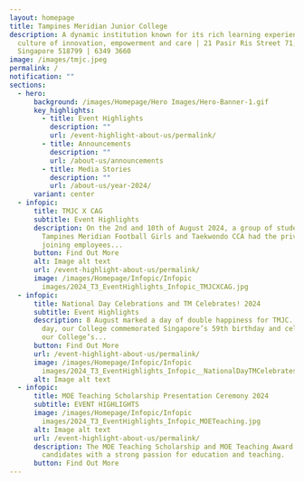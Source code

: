 ```yaml
---
layout: homepage
title: Tampines Meridian Junior College
description: A dynamic institution known for its rich learning experiences in a
  culture of innovation, empowerment and care | 21 Pasir Ris Street 71,
  Singapore 518799 | 6349 3660
image: /images/tmjc.jpeg
permalink: /
notification: ""
sections:
  - hero:
      background: /images/Homepage/Hero Images/Hero-Banner-1.gif
      key_highlights:
        - title: Event Highlights
          description: ""
          url: /event-highlight-about-us/permalink/
        - title: Announcements
          description: ""
          url: /about-us/announcements
        - title: Media Stories
          description: ""
          url: /about-us/year-2024/
      variant: center
  - infopic:
      title: TMJC X CAG
      subtitle: Event Highlights
      description: On the 2nd and 10th of August 2024, a group of students from
        Tampines Meridian Football Girls and Taekwondo CCA had the privilege of
        joining employees...
      button: Find Out More
      alt: Image alt text
      url: /event-highlight-about-us/permalink/
      image: /images/Homepage/Infopic/Infopic
        images/2024_T3_EventHighlights_Infopic_TMJCXCAG.jpg
  - infopic:
      title: National Day Celebrations and TM Celebrates! 2024
      subtitle: Event Highlights
      description: 8 August marked a day of double happiness for TMJC. On this special
        day, our College commemorated Singapore’s 59th birthday and celebrated
        our College’s...
      button: Find Out More
      url: /event-highlight-about-us/permalink/
      image: /images/Homepage/Infopic/Infopic
        images/2024_T3_EventHighlights_Infopic__NationalDayTMCelebrates.jpg
      alt: Image alt text
  - infopic:
      title: MOE Teaching Scholarship Presentation Ceremony 2024
      subtitle: EVENT HIGHLIGHTS
      image: /images/Homepage/Infopic/Infopic
        images/2024_T3_EventHighlights_Infopic_MOETeaching.jpg
      alt: Image alt text
      url: /event-highlight-about-us/permalink/
      description: The MOE Teaching Scholarship and MOE Teaching Award are offered to
        candidates with a strong passion for education and teaching.
      button: Find Out More
---
```

